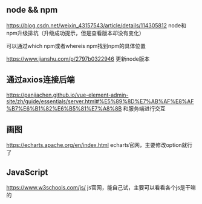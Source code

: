 ## node && npm

https://blog.csdn.net/weixin_43157543/article/details/114305812 node和npm升级排坑（升级成功提示，但是查看版本却没有变化）

可以通过which npm或者whereis npm找到npm的具体位置

https://www.jianshu.com/p/2797b0322946 更新node版本





## 通过axios连接后端

https://panjiachen.github.io/vue-element-admin-site/zh/guide/essentials/server.html#%E5%89%8D%E7%AB%AF%E8%AF%B7%E6%B1%82%E6%B5%81%E7%A8%8B 和服务端进行交互



## 画图

https://echarts.apache.org/en/index.html echarts官网，主要修改option就行了



## JavaScript

https://www.w3schools.com/js/ js官网，能自己试，主要可以看看各个js是干嘛的



